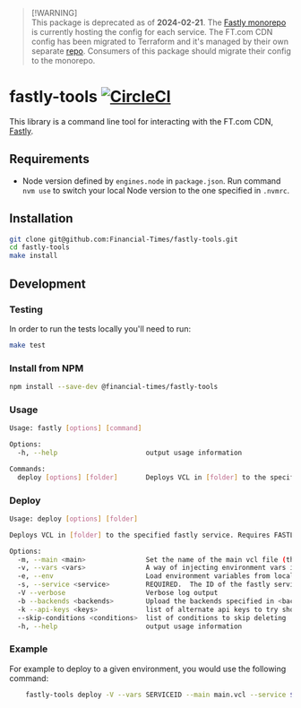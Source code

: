 > [!WARNING]<br />
> This package is deprecated as of **2024-02-21**. The [Fastly monorepo](https://github.com/financial-times/fastly) is currently hosting the config for each service. The FT.com CDN config has been migrated to Terraform and it's managed by their own separate [repo](https://github.com/Financial-Times/ft.com-cdn). Consumers of this package should migrate their config to the monorepo.

# fastly-tools [![CircleCI](https://circleci.com/gh/Financial-Times/fastly-tools.svg?style=svg&circle-token=33bcf2eb98fe2e875cc66de93d7e4a50369c952d)](https://circleci.com/gh/Financial-Times/fastly-tools)

This library is a command line tool for interacting with the FT.com CDN, [Fastly](https://www.fastly.com/).


## Requirements

* Node version defined by `engines.node` in `package.json`. Run command `nvm use` to switch your local Node version to the one specified in `.nvmrc`.


## Installation

```sh
git clone git@github.com:Financial-Times/fastly-tools.git
cd fastly-tools
make install
```


## Development

### Testing

In order to run the tests locally you'll need to run:

```sh
make test
```

### Install from NPM

```sh
npm install --save-dev @financial-times/fastly-tools
```

### Usage

```sh
Usage: fastly [options] [command]

Options:
  -h, --help                      output usage information

Commands:
  deploy [options] [folder]       Deploys VCL in [folder] to the specified fastly service. Requires FASTLY_APIKEY env var which can be found in the repo's corresponding Vault directory.
```

### Deploy

```sh
Usage: deploy [options] [folder]

Deploys VCL in [folder] to the specified fastly service. Requires FASTLY_APIKEY env var which can be found in the repo\'s corresponding Vault directory.

Options:
  -m, --main <main>               Set the name of the main vcl file (the entry point).  Defaults to "main.vcl"
  -v, --vars <vars>               A way of injecting environment vars into the VCL.  So if you pass --vars AUTH_KEY,FOO the values {$AUTH_KEY} and ${FOO} in the vcl will be replaced with the values of the environment variable.  If you include SERVICEID it will be populated with the current --service option
  -e, --env                       Load environment variables from local .env file (use when deploying from a local machine
  -s, --service <service>         REQUIRED.  The ID of the fastly service to deploy to.
  -V --verbose                    Verbose log output
  -b --backends <backends>        Upload the backends specified in <backends> via the api
  -k --api-keys <keys>            list of alternate api keys to try should the key stored in process.env.FASTLY_API_KEY hit its rate limit
  --skip-conditions <conditions>  list of conditions to skip deleting
  -h, --help                      output usage information
```

### Example

For example to deploy to a given environment, you would use the following command:

```sh
	fastly-tools deploy -V --vars SERVICEID --main main.vcl --service ${FASTLY_STAGING_SERVICE_ID} --api-keys ${FASTLY_STAGING_APIKEY} --backends backends.js ./vcl/
```
